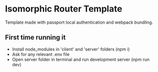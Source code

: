 # Isomorphic Router Template

Template made with passport local authentication and webpack bundling.

## First time running it

- Install node_modules in 'client' and 'server' folders (npm i)
- Ask for any relevant .env file
- Open server folder in terminal and run development server (npm run dev)
